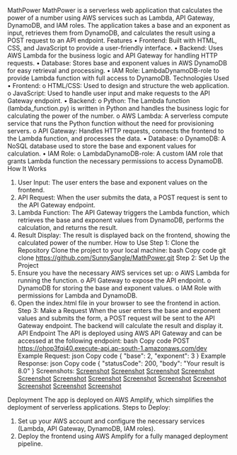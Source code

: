 
MathPower
MathPower is a serverless web application that calculates the power of a number using AWS services such as Lambda, API Gateway, DynamoDB, and IAM roles. The application takes a base and an exponent as input, retrieves them from DynamoDB, and calculates the result using a POST request to an API endpoint.
Features
•	Frontend: Built with HTML, CSS, and JavaScript to provide a user-friendly interface.
•	Backend: Uses AWS Lambda for the business logic and API Gateway for handling HTTP requests.
•	Database: Stores base and exponent values in AWS DynamoDB for easy retrieval and processing.
•	IAM Role: LambdaDynamoDB-role to provide Lambda function with full access to DynamoDB.
Technologies Used
•	Frontend:
o	HTML/CSS: Used to design and structure the web application.
o	JavaScript: Used to handle user input and make requests to the API Gateway endpoint.
•	Backend:
o	Python: The Lambda function (lambda_function.py) is written in Python and handles the business logic for calculating the power of the number.
o	AWS Lambda: A serverless compute service that runs the Python function without the need for provisioning servers.
o	API Gateway: Handles HTTP requests, connects the frontend to the Lambda function, and processes the data.
•	Database:
o	DynamoDB: A NoSQL database used to store the base and exponent values for calculation.
•	IAM Role:
o	LambdaDynamoDB-role: A custom IAM role that grants Lambda function the necessary permissions to access DynamoDB.
How It Works
1.	User Input: The user enters the base and exponent values on the frontend.
2.	API Request: When the user submits the data, a POST request is sent to the API Gateway endpoint.
3.	Lambda Function: The API Gateway triggers the Lambda function, which retrieves the base and exponent values from DynamoDB, performs the calculation, and returns the result.
4.	Result Display: The result is displayed back on the frontend, showing the calculated power of the number.
How to Use
Step 1: Clone the Repository
Clone the project to your local machine:
bash
Copy code
git clone https://github.com/SunnySangle/MathPower.git
Step 2: Set Up the Project
1.	Ensure you have the necessary AWS services set up:
o	AWS Lambda for running the function.
o	API Gateway to expose the API endpoint.
o	DynamoDB for storing the base and exponent values.
o	IAM Role with permissions for Lambda and DynamoDB.
2.	Open the index.html file in your browser to see the frontend in action.
Step 3: Make a Request
When the user enters the base and exponent values and submits the form, a POST request will be sent to the API Gateway endpoint. The backend will calculate the result and display it.
API Endpoint
The API is deployed using AWS API Gateway and can be accessed at the following endpoint:
bash
Copy code
POST https://ohop3fqi40.execute-api.ap-south-1.amazonaws.com/dev
Example Request:
json
Copy code
{
  "base": 2,
  "exponent": 3
}
Example Response:
json
Copy code
{
  "statusCode": 200,
  "body": "Your result is 8.0"
}
Screenshots:
[Screenshot](assets/images/screenshot1.png)
[Screenshot](assets/images/screenshot2.png)
[Screenshot](assets/images/screenshot3.png)
[Screenshot](assets/images/screenshot4.png)
[Screenshot](assets/images/screenshot5.png)
[Screenshot](assets/images/screenshot6.png)
[Screenshot](assets/images/screenshot7.png)
[Screenshot](assets/images/screenshot8.png)
[Screenshot](assets/images/screenshot9.png)
[Screenshot](assets/images/screenshot10.png)
[Screenshot](assets/images/screenshot11.png)
[Screenshot](assets/images/screenshot12.png)
[Screenshot](assets/images/screenshot13.png)


Deployment
The app is deployed on AWS Amplify, which simplifies the deployment of serverless applications.
Steps to Deploy:
1.	Set up your AWS account and configure the necessary services (Lambda, API Gateway, DynamoDB, IAM roles).
2.	Deploy the frontend using AWS Amplify for a fully managed deployment pipeline.

